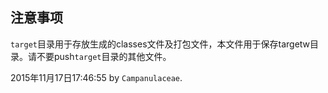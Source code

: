 ## 注意事项

`target`目录用于存放生成的classes文件及打包文件，本文件用于保存targetw目录。请不要push`target`目录的其他文件。

2015年11月17日17:46:55 by `Campanulaceae`.